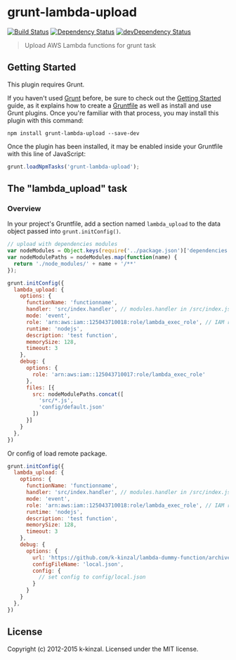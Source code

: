 # grunt-lambda-upload

[![Build Status](https://travis-ci.org/k-kinzal/grunt-lambda-upload.svg)](https://travis-ci.org/k-kinzal/grunt-lambda-upload)
[![Dependency Status](https://david-dm.org/k-kinzal/grunt-lambda-upload.svg)](https://david-dm.org/k-kinzal/grunt-lambda-upload)
[![devDependency Status](https://david-dm.org/k-kinzal/grunt-lambda-upload/dev-status.svg)](https://david-dm.org/k-kinzal/grunt-lambda-upload#info=devDependencies)

> Upload AWS Lambda functions for grunt task

## Getting Started
This plugin requires Grunt.

If you haven't used [Grunt](http://gruntjs.com/) before, be sure to check out the [Getting Started](http://gruntjs.com/getting-started) guide, as it explains how to create a [Gruntfile](http://gruntjs.com/sample-gruntfile) as well as install and use Grunt plugins. Once you're familiar with that process, you may install this plugin with this command:

```shell
npm install grunt-lambda-upload --save-dev
```

Once the plugin has been installed, it may be enabled inside your Gruntfile with this line of JavaScript:

```js
grunt.loadNpmTasks('grunt-lambda-upload');
```

## The "lambda_upload" task

### Overview
In your project's Gruntfile, add a section named `lambda_upload` to the data object passed into `grunt.initConfig()`.


```js
// upload with dependencies modules
var nodeModules = Object.keys(require('../package.json')['dependencies']);
var nodeModulePaths = nodeModules.map(function(name) {
  return './node_modules/' + name + '/**'
});

grunt.initConfig({
  lambda_upload: {
    options: {
      functionName: 'functionname',
      handler: 'src/index.handler', // modules.handler in /src/index.js
      mode: 'event',
      role: 'arn:aws:iam::125043710018:role/lambda_exec_role', // IAM role for execute lambda function
      runtime: 'nodejs',
      description: 'test function',
      memorySize: 128,
      timeout: 3
    },
    debug: {
      options: {
        role: 'arn:aws:iam::125043710017:role/lambda_exec_role'
      },
      files: [{
        src: nodeModulePaths.concat([
          'src/*.js',
          'config/default.json'
        ])
      }]
    }
  },
})
```

Or config of load remote package.

```js
grunt.initConfig({
  lambda_upload: {
    options: {
      functionName: 'functionname',
      handler: 'src/index.handler', // modules.handler in /src/index.js
      mode: 'event',
      role: 'arn:aws:iam::125043710018:role/lambda_exec_role', // IAM role for execute lambda function
      runtime: 'nodejs',
      description: 'test function',
      memorySize: 128,
      timeout: 3
    },
    debug: {
      options: {
        url: 'https://github.com/k-kinzal/lambda-dummy-function/archive/0.0.1.zip',
        configFileName: 'local.json',
        config: {
          // set config to config/local.json
        }
      }
    }
  },
})
```

## License
Copyright (c) 2012-2015 k-kinzal. Licensed under the MIT license.
